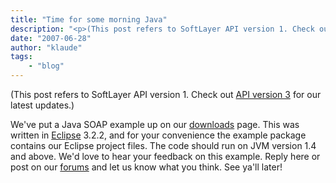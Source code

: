 ```yaml
---
title: "Time for some morning Java"
description: "<p>(This post refers to SoftLayer API version 1. Check out <a href=http://sldn.softlayer.com/03/2008/and-now-for-someth"
date: "2007-06-28"
author: "klaude"
tags:
    - "blog"
---
```


<p>(This post refers to SoftLayer API version 1. Check out <a href="http://sldn.softlayer.com/03/2008/and-now-for-something-completely-different/">API version 3</a> for our latest updates.)</p>
<p>We've put a Java SOAP example up on our <a href="/downloads">downloads</a> page. This was written in <a href="http://www.eclipse.org">Eclipse</a> 3.2.2, and for your convenience the example package contains our Eclipse project files. The code should run on JVM version 1.4 and above. We'd love to hear your feedback on this example. Reply here or post on our <a href="http://forums.softlayer.com/forumdisplay.php?f=27">forums</a> and let us know what you think. See ya'll later!</p>

